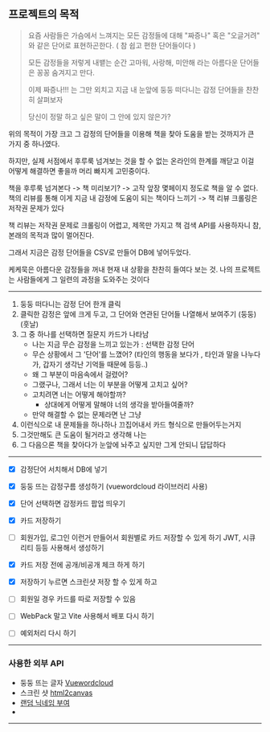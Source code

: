 ## 프로젝트의 목적

> 요즘 사람들은 가슴에서 느껴지는 모든 감정들에 대해 "짜증나" 혹은 "오글거려" 와 같은 단어로 표현하곤한다. ( 참 쉽고 편한 단어들이다 )
>
> 모든  감정들을 저렇게 내뱉는 순간 고마워, 사랑해, 미안해 라는 아름다운 단어들은 꽁꽁 숨겨지고 만다.
>
> 이제 짜증나!!! 는 그만 외치고
> 지금 내 눈앞에 둥둥 떠다니는 감정 단어들을 찬찬히 살펴보자
>
> 당신이 정말 하고 싶은 말이 그 안에 있지 않은가?

위의 목적이 가장 크고 그 감정의 단어들을 이용해 책을 찾아 도움을 받는 것까지가 큰 가지 중 하나였다.

하지만, 실제 서점에서 후루룩 넘겨보는 것을 할 수 없는 온라인의 한계를 깨닫고 이걸 어떻게 해결하면 좋을까 머리 빠지게 고민중이다.

책을 후루룩 넘겨본다 -> 책 미리보기? -> 고작 앞장 몇페이지 정도로 책을 알 수 없다.
책의 리뷰를 통해 이게 지금 내 감정에 도움이 되는 책이다 느끼기 -> 책 리뷰 크롤링은 저작권 문제가 있다

책 리뷰는 저작권 문제로 크롤링이 어렵고,
제목만 가지고 책 검색 API를 사용하자니 참, 본래의 목적과 많이 멀어진다.

그래서 지금은 감정 단어들을 CSV로 만들어 DB에 넣어두었다.

케케묵은 아름다운 감정들을 꺼내 현재 내 상황을 찬찬히 들여다 보는 것.
나의 프로젝트는 사람들에게 그 일련의 과정을 도와주는 것이다

---

1. 둥둥 떠다니는 감정 단어 한개 클릭
2. 클릭한 감정은 앞에 크게 두고, 그 단어와 연관된 단어들 나열해서 보여주기 (둥둥) (훗날)
3. 그 중 하나를 선택하면 질문지 카드가 나타남
    - 나는 지금 무슨 감정을 느끼고 있는가 : 선택한 감정 단어
    - 무슨 상황에서 그 '단어'를 느꼈어? (타인의 행동을 보다가 , 타인과 말을 나누다가, 갑자기 생각난 기억들 때문에 등등..)
    - 왜 그 부분이 마음속에서 걸렸어?
    - 그랬구나, 그래서 너는 이 부분을 어떻게 고치고 싶어?
    - 고치려면 너는 어떻게 해야할까?
        - 상대에게 어떻게 말해야 너의 생각을 받아들여줄까?
    - 만약 해결할 수 없는 문제라면 난 그냥
4. 이런식으로 내 문제들을 하나하나 끄집어내서 카드 형식으로 만들어두는거지
5. 그것만해도 큰 도움이 될거라고 생각해 나는
6. 그 다음으론 책을 찾아다가 눈앞에 놔주고 싶지만 그게 안되니 답답하다

---

- [x] 감정단어 서치해서 DB에 넣기
- [x] 둥둥 뜨는 감정구름 생성하기 (vuewordcloud 라이브러리 사용)
- [x] 단어 선택하면 감정카드 팝업 띄우기
- [x] 카드 저장하기
- [ ] 회원가입, 로그인 이런거 만들어서 회원별로 카드 저장할 수 있게 하기
  JWT, 시큐리티 등등 사용해서 생성하기

- [x] 카드 저장 전에 공개/비공개 체크 하게 하기
- [x] 저장하기 누르면 스크린샷 저장 할 수 있게 하고
- [ ] 회원일 경우 카드를 따로 저장할 수 있음
- [ ] WebPack 말고 Vite 사용해서 배포 다시 하기
- [ ] 예외처리 다시 하기

---

### 사용한 외부 API

- 둥둥 뜨는 글자 [Vuewordcloud](https://github.com/SeregPie/VueWordCloud)
- 스크린 샷 [html2canvas](https://html2canvas.hertzen.com/getting-started)
- [랜덤 닉네임 부여](https://www.rivestsoft.com/nickname.html)
- 

---


